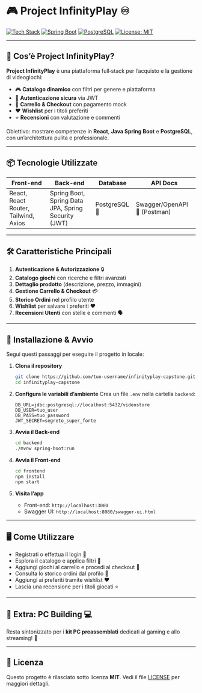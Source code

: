 # 🎮 Project InfinityPlay ♾️

[![Tech Stack](https://img.shields.io/badge/React-17.0.2-blue?logo=react\&logoColor=white)](https://reactjs.org/) [![Spring Boot](https://img.shields.io/badge/Spring--Boot-2.6.0-green?logo=spring\&logoColor=white)](https://spring.io/projects/spring-boot) [![PostgreSQL](https://img.shields.io/badge/PostgreSQL-13-316192?logo=postgresql\&logoColor=white)](https://www.postgresql.org/) [![License: MIT](https://img.shields.io/badge/License-MIT-yellow.svg)](LICENSE)

---

## 📖 Cos’è Project InfinityPlay?

**Project InfinityPlay** è una piattaforma full‑stack per l’acquisto e la gestione di videogiochi:

* 🎮 **Catalogo dinamico** con filtri per genere e piattaforma
* 🔐 **Autenticazione sicura** via JWT
* 🛒 **Carrello & Checkout** con pagamento mock
* ❤️ **Wishlist** per i titoli preferiti
* ⭐ **Recensioni** con valutazione e commenti

Obiettivo: mostrare competenze in **React**, **Java Spring Boot** e **PostgreSQL**, con un’architettura pulita e professionale.

---

## 📦 Tecnologie Utilizzate

| Front-end                            | Back-end                                            | Database      | API Docs                     |
| ------------------------------------ | --------------------------------------------------- | ------------- | ---------------------------- |
| React, React Router, Tailwind, Axios | Spring Boot, Spring Data JPA, Spring Security (JWT) | PostgreSQL 🐘 | Swagger/OpenAPI 📝 (Postman) |

---

## 🛠️ Caratteristiche Principali

1. **Autenticazione & Autorizzazione** 🔒
2. **Catalogo giochi** con ricerche e filtri avanzati
3. **Dettaglio prodotto** (descrizione, prezzo, immagini)
4. **Gestione Carrello & Checkout** 💳
5. **Storico Ordini** nel profilo utente
6. **Wishlist** per salvare i preferiti ❤️
7. **Recensioni Utenti** con stelle e commenti 🗣️

---

## 🚀 Installazione & Avvio

Segui questi passaggi per eseguire il progetto in locale:

1. **Clona il repository**

   ```bash
   git clone https://github.com/tuo-username/infinityplay-capstone.git
   cd infinityplay-capstone
   ```
2. **Configura le variabili d’ambiente**
   Crea un file `.env` nella cartella `backend`:

   ```env
   DB_URL=jdbc:postgresql://localhost:5432/videostore
   DB_USER=tuo_user
   DB_PASS=tuo_password
   JWT_SECRET=segreto_super_forte
   ```
3. **Avvia il Back-end**

   ```bash
   cd backend
   ./mvnw spring-boot:run
   ```
4. **Avvia il Front-end**

   ```bash
   cd frontend
   npm install
   npm start
   ```
5. **Visita l’app**

   * Front-end: `http://localhost:3000`
   * Swagger UI: `http://localhost:8080/swagger-ui.html`

---

## 🖥️ Come Utilizzare

* Registrati o effettua il login 🔑
* Esplora il catalogo e applica filtri 🎲
* Aggiungi giochi al carrello e procedi al checkout 🛒
* Consulta lo storico ordini dal profilo 📂
* Aggiungi ai preferiti tramite wishlist ❤️
* Lascia una recensione per i titoli giocati ⭐

---

## 🎁 Extra: PC Building 💻

Resta sintonizzato per i **kit PC preassemblati** dedicati al gaming e allo streaming! 🔧

---

## 📄 Licenza

Questo progetto è rilasciato sotto licenza **MIT**. Vedi il file [LICENSE](LICENSE) per maggiori dettagli.
